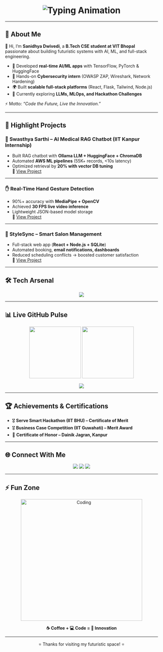 <!-- Futuristic GitHub Profile README for Sanidhya Dwivedi -->

<h1 align="center">
  <img src="https://readme-typing-svg.herokuapp.com?font=Orbitron&size=35&duration=3000&pause=1000&color=00F7FF&center=true&vCenter=true&width=600&lines=🚀+Sanidhya+Dwivedi;AI+%7C+ML+%7C+Cybersecurity;Full+Stack+Developer;Hackathon+Finalist+%7C+Innovator" alt="Typing Animation" />
</h1>

---

## 🌌 About Me
👋 Hi, I’m **Sanidhya Dwivedi**, a **B.Tech CSE student at VIT Bhopal** passionate about building futuristic systems with AI, ML, and full-stack engineering.  

- 🤖 Developed **real-time AI/ML apps** with TensorFlow, PyTorch & HuggingFace  
- 🔐 Hands-on **Cybersecurity intern** (OWASP ZAP, Wireshark, Network Hardening)  
- 🌍 Built **scalable full-stack platforms** (React, Flask, Tailwind, Node.js)  
- 🎯 Currently exploring **LLMs, MLOps, and Hackathon Challenges**  

⚡ Motto: *“Code the Future, Live the Innovation.”*

---

## 🚀 Highlight Projects

### 🏥 **Swasthya Sarthi – AI Medical RAG Chatbot** (IIT Kanpur Internship)
- Built RAG chatbot with **Ollama LLM + HuggingFace + ChromaDB**  
- Automated **AWS ML pipelines** (55K+ records, <10s latency)  
- Optimized retrieval by **20% with vector DB tuning**  
🔗 [View Project](https://github.com/sanidhyadwivedi2004)

---

### ✋ **Real-Time Hand Gesture Detection**
- 90%+ accuracy with **MediaPipe + OpenCV**  
- Achieved **30 FPS live video inference**  
- Lightweight JSON-based model storage  
🔗 [View Project](https://github.com/sanidhyadwivedi2004/Sign-language-detection)

---

### 💇 **StyleSync – Smart Salon Management**
- Full-stack web app (**React + Node.js + SQLite**)  
- Automated booking, **email notifications, dashboards**  
- Reduced scheduling conflicts → boosted customer satisfaction  
🔗 [View Project](https://github.com/sanidhyadwivedi2004)

---

## 🛠️ Tech Arsenal
<p align="center">
  <img src="https://skillicons.dev/icons?i=python,java,javascript,flask,react,nodejs,tailwind,tensorflow,pytorch,opencv,aws,git" />
</p>

---

## 📊 Live GitHub Pulse
<p align="center">
  <img src="https://github-readme-stats.vercel.app/api?username=SanidhyaDwivedi&show_icons=true&theme=tokyonight&hide_border=true" height="170" />
  <img src="https://github-readme-streak-stats.herokuapp.com/?user=SanidhyaDwivedi&theme=tokyonight&hide_border=true" height="170" />
</p>
<p align="center">
  <img src="https://github-readme-activity-graph.vercel.app/graph?username=SanidhyaDwivedi&theme=react-dark&hide_border=true" />
</p>

---

## 🏆 Achievements & Certifications
- 🎖 **Serve Smart Hackathon (IIT BHU) – Certificate of Merit**  
- 🎖 **Business Case Competition (IIT Guwahati) – Merit Award**  
- 📰 **Certificate of Honor – Dainik Jagran, Kanpur**  

---

## 🌐 Connect With Me
<p align="center">
  <a href="https://www.linkedin.com/in/sanidhya-dwivedi-a75a7427a/"><img src="https://img.shields.io/badge/LinkedIn-00A0DC?style=for-the-badge&logo=linkedin&logoColor=white"/></a>
  <a href="mailto:sanidhyadwivedi2004@gmail.com"><img src="https://img.shields.io/badge/Email-D14836?style=for-the-badge&logo=gmail&logoColor=white"/></a>
  <a href="https://github.com/sanidhyadwivedi2004"><img src="https://img.shields.io/badge/GitHub-171515?style=for-the-badge&logo=github&logoColor=white"/></a>
</p>

---

## ⚡ Fun Zone
<p align="center">
  <img src="https://media.giphy.com/media/qgQUggAC3Pfv687qPC/giphy.gif" width="400" alt="Coding" />
</p>
<p align="center"><b>☕ Coffee + 💻 Code = 🚀 Innovation</b></p>

---

<p align="center">⭐ Thanks for visiting my futuristic space! ⭐</p>
